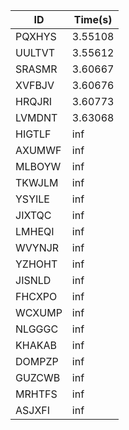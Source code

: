 |ID|Time(s)|
|-|-|
|PQXHYS|3.55108|
|UULTVT|3.55612|
|SRASMR|3.60667|
|XVFBJV|3.60676|
|HRQJRI|3.60773|
|LVMDNT|3.63068|
|HIGTLF|inf|
|AXUMWF|inf|
|MLBOYW|inf|
|TKWJLM|inf|
|YSYILE|inf|
|JIXTQC|inf|
|LMHEQI|inf|
|WVYNJR|inf|
|YZHOHT|inf|
|JISNLD|inf|
|FHCXPO|inf|
|WCXUMP|inf|
|NLGGGC|inf|
|KHAKAB|inf|
|DOMPZP|inf|
|GUZCWB|inf|
|MRHTFS|inf|
|ASJXFI|inf|
